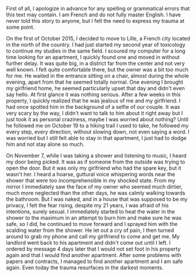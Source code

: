 First of all, I apologize in advance for any spelling or grammatical errors that this text may contain. I am French and do not fully master English. I have never told this story to anyone, but I felt the need to express my trauma at some point.

On the first of October 2015, I decided to move to Lille, a French city located in the north of the country. I had just started my second year of toxicology to continue my studies in the same field. I scoured my computer for a long time looking for an apartment, I quickly found one and moved in without further delay. It was quite big, in a district far from the center and not very well known. I felt quite comfortable there, but the owner was a bit too much for me. He waited in the entrance sitting on a chair, almost during the whole evening, apart from that he seemed totally normal. One evening I brought my girlfriend home, he seemed particularly upset that day and didn't even say hello. At first glance it was nothing serious. After a few weeks in this property, I quickly realized that he was jealous of me and my girlfriend. I had once spotted him in the background of a selfie of our couple. It was very scary by the way, I didn't want to talk to him about it right away but I just took it as personal craziness, maybe I was worried about nothing? Until he followed me on October 19 to a hiking trail I used to take, he followed my every step, every direction, without slowing down, not even saying a word. I was worried but I still felt able to stay in that apartment, I just had to dodge him and not stay alone so much. 

On November 7, while I was taking a shower and listening to music, I heard my door being picked. It was as if someone from the outside was trying to open the door. But it was only my girlfriend who had the spare key, but it wasn't her. I heard a hoarse, guttural voice whispering words near the shower that were too incomprehensible in my shocked state. From my mirror I immediately saw the face of my owner who seemed much dirtier, much more neglected than the other days, he was calmly walking towards the bathroom. But I was naked, and in a house that was supposed to be my privacy, I felt the fear rising, despite my 21 years, I was afraid of his intentions, surely sexual. I immediately started to heat the water in the shower to the maximum in an attempt to burn him and make sure he was safe, so I did, he continued to move forward and I sprayed him with the scalding water from the shower. He let out a cry of pain, I then turned around to grab my phone and call my girlfriend to come and get me. My landlord went back to his apartment and didn't come out until I left. I ordered by message 4 days later that I would not set foot in his property again and that I would find another apartment. After some problems with papers and contracts, I managed to find another apartment and I am safe again. Even today the trauma resurfaces in the darkest moments.